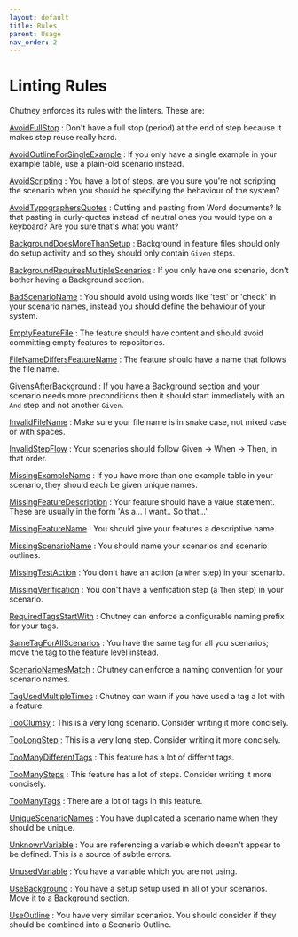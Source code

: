 ```yaml
---
layout: default
title: Rules
parent: Usage
nav_order: 2
---
```


# Linting Rules

Chutney enforces its rules with the linters. These are:

[AvoidFullStop](https://github.com/BillyRuffian/chutney/blob/master/features/avoid_full_stop.feature)
: Don't have a full stop (period) at the end of step because it makes step reuse really hard.

[AvoidOutlineForSingleExample](https://github.com/BillyRuffian/chutney/blob/master/features/avoid_outline_for_single_example.feature)
: If you only have a single example in your example table, use a plain-old scenario instead.

[AvoidScripting](https://github.com/BillyRuffian/chutney/blob/master/features/avoid_scripting.feature)
: You have a lot of steps, are you sure you're not scripting the scenario when you should be specifying the behaviour of the system?

[AvoidTypographersQuotes](https://github.com/BillyRuffian/chutney/blob/master/features/avoid_typographers_quotes.feature)
: Cutting and pasting from Word documents? Is that pasting in curly-quotes instead of neutral ones you would type on a keyboard? Are you sure that's what you want?

[BackgroundDoesMoreThanSetup](https://github.com/BillyRuffian/chutney/blob/master/features/background_does_more_than_setup.feature)
: Background in feature files should only do setup activity and so they should only contain `Given` steps.

[BackgroundRequiresMultipleScenarios](https://github.com/BillyRuffian/chutney/blob/master/features/background_requires_multiple_scenarios.feature)
: If you only have one scenario, don't bother having a Background section.

[BadScenarioName](https://github.com/BillyRuffian/chutney/blob/master/features/bad_scenario_name.feature)
: You should avoid using words like 'test' or 'check' in your scenario names, instead you should define the behaviour of your system.

[EmptyFeatureFile](https://github.com/BillyRuffian/chutney/blob/master/features/empty_feature_file.feature)
: The feature should have content and should avoid committing empty features to repositories.

[FileNameDiffersFeatureName](https://github.com/BillyRuffian/chutney/blob/master/features/file_name_differs_feature_name.feature)
: The feature should have a name that follows the file name.

[GivensAfterBackground](https://github.com/BillyRuffian/chutney/blob/master/features/givens_after_background.feature)
: If you have a Background section and your scenario needs more preconditions then it should start immediately with an `And` step and not another `Given`.

[InvalidFileName](https://github.com/BillyRuffian/chutney/blob/master/features/invalid_file_name.feature)
: Make sure your file name is in snake case, not mixed case or with spaces.

[InvalidStepFlow](https://github.com/BillyRuffian/chutney/blob/master/features/invalid_step_flow.feature)
: Your scenarios should follow Given → When → Then, in that order.

[MissingExampleName](https://github.com/BillyRuffian/chutney/blob/master/features/missing_example_name.feature)
: If you have more than one example table in your scenario, they should each be given unique names.

[MissingFeatureDescription](https://github.com/BillyRuffian/chutney/blob/master/features/missing_feature_description.feature)
: Your feature should have a value statement. These are usually in the form 'As a... I want.. So that...'.

[MissingFeatureName](https://github.com/BillyRuffian/chutney/blob/master/features/missing_feature_name.feature)
: You should give your features a descriptive name.

[MissingScenarioName](https://github.com/BillyRuffian/chutney/blob/master/features/missing_scenario_name.feature)
: You should name your scenarios and scenario outlines.

[MissingTestAction](https://github.com/BillyRuffian/chutney/blob/master/features/missing_test_action.feature)
: You don't have an action (a `When` step) in your scenario.

[MissingVerification](https://github.com/BillyRuffian/chutney/blob/master/features/missing_verification.feature)
: You don't have a verification step (a `Then` step) in your scenario.

[RequiredTagsStartWith](https://github.com/BillyRuffian/chutney/blob/master/features/required_tags_starts_with.feature)
: Chutney can enforce a configurable naming prefix for your tags.

[SameTagForAllScenarios](https://github.com/BillyRuffian/chutney/blob/master/features/same_tag_for_all_scenarios.feature)
: You have the same tag for all you scenarios; move the tag to the feature level instead.

[ScenarioNamesMatch](https://github.com/BillyRuffian/chutney/blob/master/features/scenario_names_match.feature)
: Chutney can enforce a naming convention for your scenario names.

[TagUsedMultipleTimes](https://github.com/BillyRuffian/chutney/blob/master/features/tag_used_multiple_times.feature)
: Chutney can warn if you have used a tag a lot with a feature.

[TooClumsy](https://github.com/BillyRuffian/chutney/blob/master/features/too_clumsy.feature)
: This is a very long scenario. Consider writing it more concisely.

[TooLongStep](https://github.com/BillyRuffian/chutney/blob/master/features/too_long_step.feature)
: This is a very long step. Consider writing it more concisely.

[TooManyDifferentTags](https://github.com/BillyRuffian/chutney/blob/master/features/too_many_different_tags.feature)
: This feature has a lot of differnt tags.

[TooManySteps](https://github.com/BillyRuffian/chutney/blob/master/features/too_many_steps.feature)
: This feature has a lot of steps. Consider writing it more concisely.

[TooManyTags](https://github.com/BillyRuffian/chutney/blob/master/features/too_many_tags.feature)
: There are a lot of tags in this feature.

[UniqueScenarioNames](https://github.com/BillyRuffian/chutney/blob/master/features/unique_scenario_names.feature)
: You have duplicated a scenario name when they should be unique.

[UnknownVariable](https://github.com/BillyRuffian/chutney/blob/master/features/unknown_variable.feature)
: You are referencing a variable which doesn't appear to be defined. This is a source of subtle errors.

[UnusedVariable](https://github.com/BillyRuffian/chutney/blob/master/features/unused_variable.feature)
: You have a variable which you are not using.

[UseBackground](https://github.com/BillyRuffian/chutney/blob/master/features/use_background.feature)
: You have a setup setup used in all of your scenarios. Move it to a Background section.

[UseOutline](https://github.com/BillyRuffian/chutney/blob/master/features/use_outline.feature)
: You have very similar scenarios. You should consider if they should be combined into a Scenario Outline.
